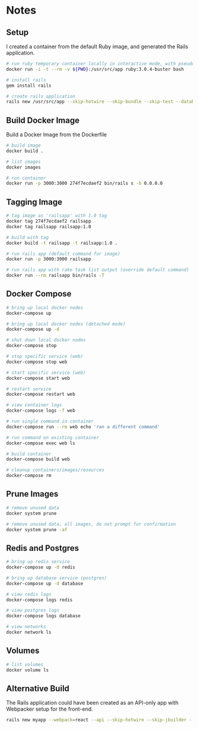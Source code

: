 # Notes

## Setup

I created a container from the default Ruby image, and generated the Rails
application.

```bash
# run ruby temporary container locally in interactive mode, with pseudo-terminal
docker run -i -t --rm -v ${PWD}:/usr/src/app ruby:3.0.4-buster bash

# install rails
gem install rails

# create rails application
rails new /usr/src/app --skip-hotwire --skip-bundle --skip-test --database=sqlite3
```

## Build Docker Image

Build a Docker Image from the Dockerfile

```bash
# build image
docker build .

# list images
docker images

# run container
docker run -p 3000:3000 274f7ecdaef2 bin/rails s -b 0.0.0.0
```

## Tagging Image

```bash
# tag image as 'railsapp' with 1.0 tag
docker tag 274f7ecdaef2 railsapp
docker tag railsapp railsapp:1.0

# build with tag
docker build -t railsapp -t railsapp:1.0 .

# run rails app (default command for image)
docker run -p 3000:3000 railsapp

# run rails app with rake task list output (override default command)
docker run --rm railsapp bin/rails -T
```

## Docker Compose

```bash
# bring up local docker nodes
docker-compose up

# bring up local docker nodes (detached mode)
docker-compose up -d

# shut down local docker nodes
docker-compose stop

# stop specific service (web)
docker-compose stop web

# start specific service (web)
docker-compose start web

# restart service
docker-compose restart web

# view container logs
docker-compose logs -f web

# run single command in container
docker-compose run --rm web echo 'ran a different command'

# run command on existing container
docker-compose exec web ls

# build container
docker-compose build web

# cleanup containers/images/resources
docker-compose rm
```

## Prune Images

```bash
# remove unused data
docker system prune

# remove unused data, all images, do not prompt for confirmation
docker system prune -af
```

## Redis and Postgres

```bash
# bring up redis service
docker-compose up -d redis

# bring up database service (postgres)
docker-compose up -d database

# view redis logs
docker-compose logs redis

# view postgres logs
docker-compose logs database

# view networks
docker network ls
```

## Volumes

```bash
# list volumes
docker volume ls
```

## Alternative Build

The Rails application could have been created as an API-only app with Webpacker
setup for the front-end.

```bash
rails new myapp --webpack=react --api --skip-hotwire --skip-jbuilder --skip-asset-pipeline --database=postgresql
```
